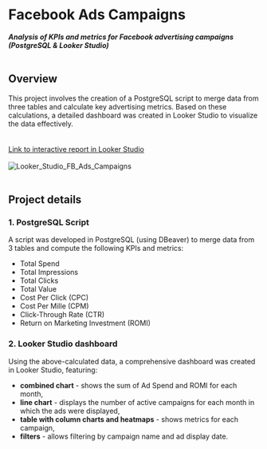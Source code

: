 # Facebook Ads Campaigns
***Analysis of KPIs and metrics for Facebook advertising campaigns (PostgreSQL &amp; Looker Studio)***
<br>
<br>
## Overview
This project involves the creation of a PostgreSQL script to merge data from three tables and calculate key advertising metrics. Based on these calculations, a detailed dashboard was created in Looker Studio to visualize the data effectively.
<br>
<br>
<br>
[Link to interactive report in Looker Studio](https://lookerstudio.google.com/reporting/5bab88ce-a1ec-4083-b0e0-bca581679935/page/Do89D)
<br>
<br>
![Looker_Studio_FB_Ads_Campaigns](https://github.com/user-attachments/assets/7831409e-a460-41f7-ae1e-a3abfda3e0de)
<br>
<br>
## Project details
### 1. PostgreSQL Script
  A script was developed in PostgreSQL (using DBeaver) to merge data from 3 tables and compute the following KPIs and metrics:
   - Total Spend
   - Total Impressions
   - Total Clicks
   - Total Value
   - Cost Per Click (CPC)
   - Cost Per Mille (CPM)
   - Click-Through Rate (CTR)
   - Return on Marketing Investment (ROMI)
### 2. Looker Studio dashboard
  Using the above-calculated data, a comprehensive dashboard was created in Looker Studio, featuring:
   - **combined chart** - shows the sum of Ad Spend and ROMI for each month,
   - **line chart** - displays the number of active campaigns for each month in which the ads were displayed,
   - **table with column charts and heatmaps** - shows metrics for each campaign,
   - **filters** - allows filtering by campaign name and ad display date.
<br>
